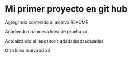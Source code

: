 # Mi primer proyecto en git hub
Agregando contenido al archivo README


Añadiendo una nueva linea de prueba xd


Actualizando el repositorio adadadsadasdssadas

Otra linea nueva xd x3

